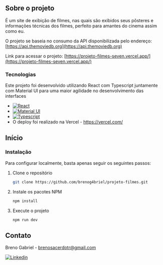 <!-- ABOUT THE PROJECT -->
## Sobre o projeto

É um site de exibição de filmes, nas quais são exibidos seus pôsteres e informações técnicas dos filmes, perfeito para amantes do cinema assim como eu.

O projeto se baseia no consumo da API disponibilizada pelo endereço: [https://api.themoviedb.org](https://api.themoviedb.org)

Link para acessar o projeto: [https://projeto-filmes-seven.vercel.app/](https://projeto-filmes-seven.vercel.app/)

### Tecnologias

Este projeto foi desenvolvido utilizando React com Typescript juntamente com Material UI para uma maior agilidade no desenvolvimento das interfaces

* [![React](https://img.shields.io/badge/React-20232A?style=for-the-badge&logo=react&logoColor=61DAFB)]([https://react.dev/])
* [![Material UI](https://img.shields.io/badge/Material--UI-0081CB?style=for-the-badge&logo=material-ui&logoColor=white)]([https://mui.com/material-ui/)
* [![Typescript](https://img.shields.io/badge/TypeScript-007ACC?style=for-the-badge&logo=typescript&logoColor=white)]([[https://mui.com/material-ui/](https://www.typescriptlang.org/))
* O deploy foi realizado na Vercel - https://vercel.com/


## Início


### Instalação

Para configurar localmente, basta apenas seguir os seguintes passos:

1. Clone o repositório
   ```sh
   git clone https://github.com/brenog4briel/projeto-filmes.git
   ```
2. Instale os pacotes NPM
   ```sh
   npm install
   ```
3. Execute o projeto
   ```js
   npm run dev
   ```

<!-- CONTACT -->
## Contato

Breno Gabriel - brenosacerdotr@gmail.com

[![Linkedin](https://img.shields.io/badge/LinkedIn-0077B5?style=for-the-badge&logo=linkedin&logoColor=white)]([https://](https://www.linkedin.com/in/breno-gabriel-da-silva-sacerdote))
